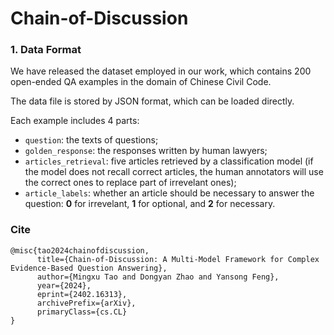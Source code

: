 # Chain-of-Discussion

### 1. Data Format

   We have released the dataset employed in our work, which contains 200 open-ended QA examples in the domain of Chinese Civil Code.

   The data file is stored by JSON format, which can be loaded directly.

   Each example includes 4 parts:
   * `question`: the texts of questions;
   * `golden_response`: the responses written by human lawyers;
   * `articles_retrieval`: five articles retrieved by a classification model (if the model does not recall correct articles, the human annotators will use the correct ones to replace part of irrevelant ones);
   * `article_labels`: whether an article should be necessary to answer the question: **0** for irrevelant, **1** for optional, and **2** for necessary.
  
### Cite
```
@misc{tao2024chainofdiscussion,
      title={Chain-of-Discussion: A Multi-Model Framework for Complex Evidence-Based Question Answering}, 
      author={Mingxu Tao and Dongyan Zhao and Yansong Feng},
      year={2024},
      eprint={2402.16313},
      archivePrefix={arXiv},
      primaryClass={cs.CL}
}
```
